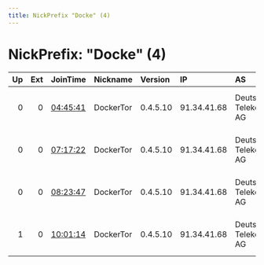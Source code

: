 ```yaml
---
title: NickPrefix "Docke" (4)
---
```


# NickPrefix: "Docke" (4)

|   Up |   Ext | JoinTime                                                                                            | Nickname   | Version   | IP          | AS                  | CC   |   ORp |   Dirp | OS    | Contact                 |   eFamMembers |
|-----:|------:|:----------------------------------------------------------------------------------------------------|:-----------|:----------|:------------|:--------------------|:-----|------:|-------:|:------|:------------------------|--------------:|
|    0 |     0 | [04:45:41](https://metrics.torproject.org/rs.html#details/A352D9F9A4A691FCC57305B72C21DA2B55F0A42B) | DockerTor  | 0.4.5.10  | 91.34.41.68 | Deutsche Telekom AG | de   |  9001 |   9030 | Linux | name AT anbieter dot de |             1 |
|    0 |     0 | [07:17:22](https://metrics.torproject.org/rs.html#details/DE8FC78168F50A67F5817F9485694D58BFCA3C83) | DockerTor  | 0.4.5.10  | 91.34.41.68 | Deutsche Telekom AG | de   |  9001 |   9030 | Linux | name AT anbieter dot de |             1 |
|    0 |     0 | [08:23:47](https://metrics.torproject.org/rs.html#details/D045C7C1B1B2E2F074914FD9577A3386B80A64F9) | DockerTor  | 0.4.5.10  | 91.34.41.68 | Deutsche Telekom AG | de   |  9001 |   9030 | Linux | name AT anbieter dot de |             1 |
|    1 |     0 | [10:01:14](https://metrics.torproject.org/rs.html#details/10A11FCB68B09B453732996630A0E924362584E9) | DockerTor  | 0.4.5.10  | 91.34.41.68 | Deutsche Telekom AG | de   |  9001 |   9030 | Linux | name AT anbieter dot de |             1 |

